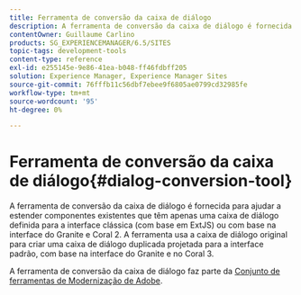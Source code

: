 ```yaml
---
title: Ferramenta de conversão da caixa de diálogo
description: A ferramenta de conversão da caixa de diálogo é fornecida para ajudar a estender componentes existentes que têm apenas uma caixa de diálogo definida para a interface clássica
contentOwner: Guillaume Carlino
products: SG_EXPERIENCEMANAGER/6.5/SITES
topic-tags: development-tools
content-type: reference
exl-id: e255145e-9e86-41ea-b048-ff46fdbff205
solution: Experience Manager, Experience Manager Sites
source-git-commit: 76fffb11c56dbf7ebee9f6805ae0799cd32985fe
workflow-type: tm+mt
source-wordcount: '95'
ht-degree: 0%

---
```


# Ferramenta de conversão da caixa de diálogo{#dialog-conversion-tool}

A ferramenta de conversão da caixa de diálogo é fornecida para ajudar a estender componentes existentes que têm apenas uma caixa de diálogo definida para a interface clássica (com base em ExtJS) ou com base na interface do Granite e Coral 2. A ferramenta usa a caixa de diálogo original para criar uma caixa de diálogo duplicada projetada para a interface padrão, com base na interface do Granite e no Coral 3.

A ferramenta de conversão da caixa de diálogo faz parte da [Conjunto de ferramentas de Modernização de Adobe](modernization-tools.md).
